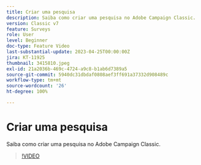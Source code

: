 ```yaml
---
title: Criar uma pesquisa
description: Saiba como criar uma pesquisa no Adobe Campaign Classic.
version: Classic v7
feature: Surveys
role: User
level: Beginner
doc-type: Feature Video
last-substantial-update: 2023-04-25T00:00:00Z
jira: KT-11925
thumbnail: 3415810.jpeg
exl-id: 21a2036b-469c-4724-a9c8-b1ab6d7389a5
source-git-commit: 5940dc31dbdaf0808aef3ff691a37332d908489c
workflow-type: tm+mt
source-wordcount: '26'
ht-degree: 100%

---
```


# Criar uma pesquisa

Saiba como criar uma pesquisa no Adobe Campaign Classic.

>[!VIDEO](https://video.tv.adobe.com/v/3415810/?learn=on)
